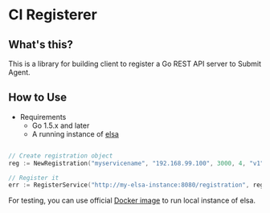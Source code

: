 # CI Registerer

## What's this?

This is a library for building client to register a Go REST API server to Submit Agent.


## How to Use

* Requirements
  * Go 1.5.x and later
  * A running instance of [elsa](https://github.com/cytoscape-ci/elsa)

```go

// Create registration object
reg := NewRegistration("myservicename", "192.168.99.100", 3000, 4, "v1")

// Register it
err := RegisterService("http://my-elsa-instance:8080/registration", reg, RetrySetting{RetryInterval:10, RetryMax:5})

```

For testing, you can use official [Docker image](https://hub.docker.com/r/cytoscape/elsa/) to run local instance of elsa.
